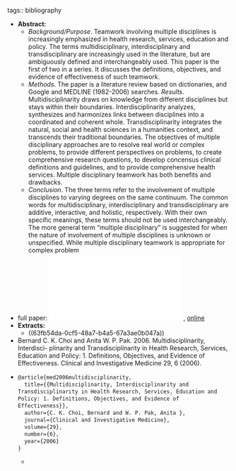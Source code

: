 tags:: bibliography

- **Abstract:**
	- *Background/Purpose*. Teamwork involving multiple disciplines is increasingly emphasized in health research, services, education and policy. The terms multidisciplinary, interdisciplinary and transdisciplinary are increasingly used in the literature, but are ambiguously defined and interchangeably used. This paper is the first of two in a series. It discusses the definitions, objectives, and evidence of effectiveness of such teamwork.
	- *Methods*. The paper is a literature review based on dictionaries, and Google and MEDLINE (1982-2006) searches.
	  *Results*. Multidisciplinarity draws on knowledge from different disciplines but stays within their boundaries. Interdisciplinarity analyzes, synthesizes and harmonizes links between disciplines into a coordinated and coherent whole. Transdisciplinarity integrates the natural, social and health sciences in a humanities context, and transcends their traditional boundaries. The objectives of multiple disciplinary approaches are to resolve real world or complex problems, to provide different perspectives on problems, to create comprehensive research questions, to develop concensus clinical definitions and guidelines, and to provide comprehensive health services. Multiple disciplinary teamwork has both benefits and drawbacks.
	- *Conclusion*. The three terms refer to the involvement of multiple disciplines to varying degrees on the same continuum. The common words for multidisciplinary, interdisciplinary and transdisciplinary are additive, interactive, and holistic, respectively. With their own specific meanings, these terms should not be used interchangeably. The more general term “multiple disciplinary” is suggested for when the nature of involvement of multiple disciplines is unknown or unspecified. While multiple disciplinary teamwork is appropriate for complex problem
- full paper: ![local copy](../assets/multi-inter-trans-1_1677414144918_0.pdf) , [online](http://uvsalud.univalle.edu.co/pdf/politica_formativa/documentos_de_estudio_referencia/multidisciplinarity_interdisicplinarity_transdisciplinarity.pdf)
- **Extracts:**
	- ((63fb54da-0cf5-48a7-b4a5-67a3ae0b047a))
- Bernard C. K. Choi and Anita W. P. Pak. 2006. Multidisciplinarity, Interdisci- plinarity and Transdisciplinarity in Health Research, Services, Education and Policy: 1. Definitions, Objectives, and Evidence of Effectiveness. Clinical and Investigative Medicine 29, 6 (2006).
- ```
  @article{med2006multidisciplinarity,
    title={{Multidisciplinarity, Interdisciplinarity and Transdisciplinarity in Health Research, Services, Education and Policy: 1. Definitions, Objectives, and Evidence of Effectiveness}},
    author={C. K. Choi, Bernard and W. P. Pak, Anita },
    journal={Clinical and Investigative Medicine},
    volume={29},
    number={6},
    year={2006}
  }
  ```
	-